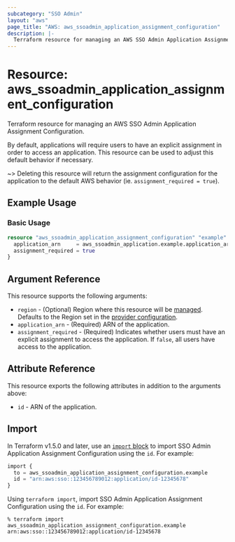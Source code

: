 ```yaml
---
subcategory: "SSO Admin"
layout: "aws"
page_title: "AWS: aws_ssoadmin_application_assignment_configuration"
description: |-
  Terraform resource for managing an AWS SSO Admin Application Assignment Configuration.
---
```

# Resource: aws_ssoadmin_application_assignment_configuration

Terraform resource for managing an AWS SSO Admin Application Assignment Configuration.

By default, applications will require users to have an explicit assignment in order to access an application.
This resource can be used to adjust this default behavior if necessary.

~> Deleting this resource will return the assignment configuration for the application to the default AWS behavior (ie. `assignment_required = true`).

## Example Usage

### Basic Usage

```terraform
resource "aws_ssoadmin_application_assignment_configuration" "example" {
  application_arn     = aws_ssoadmin_application.example.application_arn
  assignment_required = true
}
```

## Argument Reference

This resource supports the following arguments:

* `region` - (Optional) Region where this resource will be [managed](https://docs.aws.amazon.com/general/latest/gr/rande.html#regional-endpoints). Defaults to the Region set in the [provider configuration](https://registry.terraform.io/providers/hashicorp/aws/latest/docs#aws-configuration-reference).
* `application_arn` - (Required) ARN of the application.
* `assignment_required` - (Required) Indicates whether users must have an explicit assignment to access the application. If `false`, all users have access to the application.

## Attribute Reference

This resource exports the following attributes in addition to the arguments above:

* `id` - ARN of the application.

## Import

In Terraform v1.5.0 and later, use an [`import` block](https://developer.hashicorp.com/terraform/language/import) to import SSO Admin Application Assignment Configuration using the `id`. For example:

```terraform
import {
  to = aws_ssoadmin_application_assignment_configuration.example
  id = "arn:aws:sso::123456789012:application/id-12345678"
}
```

Using `terraform import`, import SSO Admin Application Assignment Configuration using the `id`. For example:

```console
% terraform import aws_ssoadmin_application_assignment_configuration.example arn:aws:sso::123456789012:application/id-12345678
```
